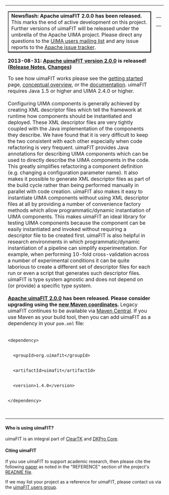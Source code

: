 <table>
<tr>
<td valign='top'>

<table cellpadding='4' border='2'><tr><td>
<b>Newsflash: Apache uimaFIT 2.0.0 has been released.</b> This marks the end of active development on this project. Further  versions of uimaFIT will be released under the umbrella of the Apache UIMA project. Please direct any questions to the <a href='http://uima.apache.org/mail-lists.html'>UIMA users mailing list</a> and any issue reports to the <a href='https://issues.apache.org/jira'>Apache issue tracker</a>.<br>
</td></tr></table>

<b>2013-08-31: <a href='http://uima.apache.org/uimafit.html'>Apache uimaFIT version 2.0.0</a> is released! (<a href='http://uima.apache.org/d/uimafit-2.0.0/README.txt'>Release Notes</a>, <a href='http://uima.apache.org/d/uimafit-2.0.0/issuesFixed/jira-report.html'>Changes</a>)</b>

To see how uimaFIT works please see the <a href='GettingStarted.md'>getting started</a> page, <a href='TwoSidesOfUimaFIT.md'>conceptual overview</a>, or the <a href='Documentation.md'>documentation</a>.  uimaFIT requires Java 1.5 or higher and UIMA 2.4.0 or higher.<br>
<br>
Configuring UIMA components is generally achieved by creating XML descriptor files which tell the framework at runtime how components should be instantiated and deployed. These XML descriptor files are very tightly coupled with the Java implementation of the components they describe. We have found that it is very difficult to keep the two consistent with each other especially when code refactoring is very frequent.   uimaFIT provides Java annotations for describing UIMA components which can be used to directly describe the UIMA components in the code. This greatly simplifies refactoring a component definition (e.g. changing a configuration parameter name). It also makes it possible to generate XML descriptor files as part of the build cycle rather than being performed manually in parallel with code creation.  uimaFIT also makes it easy to instantiate UIMA components without using XML descriptor files at all by providing a number of convenience factory methods which allow programmatic/dynamic instantiation of UIMA components. This makes uimaFIT an ideal library for testing UIMA components because the component can be easily instantiated and invoked without requiring a descriptor file to be created first.  uimaFIT is also helpful in research environments in which programmatic/dynamic instantiation of a pipeline can simplify experimentation. For example, when performing 10-fold cross-validation across a number of experimental conditions it can be quite laborious to create a different set of descriptor files for each run or even a script that generates such descriptor files.  uimaFIT is type system agnostic and does not depend on (or provide) a specific type system.<br>
<br>
<b><a href='http://uima.apache.org/uimafit.html'>Apache uimaFIT 2.0.0</a> has been released. Please consider upgrading using the <a href='http://search.maven.org/#search%7Cga%7C1%7Cg%3A%22org.apache.uima%22%20AND%20uimafit*'>new Maven coordinates</a>.</b>
Legacy uimaFIT continues to be available via <a href='http://search.maven.org/#search%7Cga%7C1%7Cuimafit'>Maven Central</a>.  If you use Maven as your build tool, then you can add uimaFIT as a dependency in your <code>pom.xml</code> file:<br>
<br>
<pre><code>&lt;dependency&gt;<br>
  &lt;groupId&gt;org.uimafit&lt;/groupId&gt;<br>
  &lt;artifactId&gt;uimafit&lt;/artifactId&gt;<br>
  &lt;version&gt;1.4.0&lt;/version&gt;<br>
&lt;/dependency&gt;<br>
</code></pre>
</td>
<td valign='top'>
<wiki:gadget url="http://www.ohloh.net/p/483931/widgets/project_basic_stats.xml" width="360" height="230" border="1"/><br />
<table>
<tr>
<td valign='middle'><wiki:gadget url="http://www.ohloh.net/p/483931/widgets/project_users_logo.xml" height="43" border="0"/><br>
</td>
</tr>
</table>
</td>
</tr>
</table>

#### Who is using uimaFIT? ####

uimaFIT is an integral part of [ClearTK](http://code.google.com/p/cleartk/) and [DKPro Core](http://code.google.com/p/dkpro-core-asl/admin).

#### Citing uimaFIT ####

If you use uimaFIT to support academic research, then please cite the following [paper](http://aclweb.org/anthology-new/W/W09/W09-1501.pdf) as noted in the "REFERENCE" section of the project's [README file](http://code.google.com/p/uimafit/source/browse/trunk/uimaFIT/README).

If we may list your project as a reference for uimaFIT, please contact us via the [uimaFIT users group](http://groups.google.com/group/uimafit-users).
